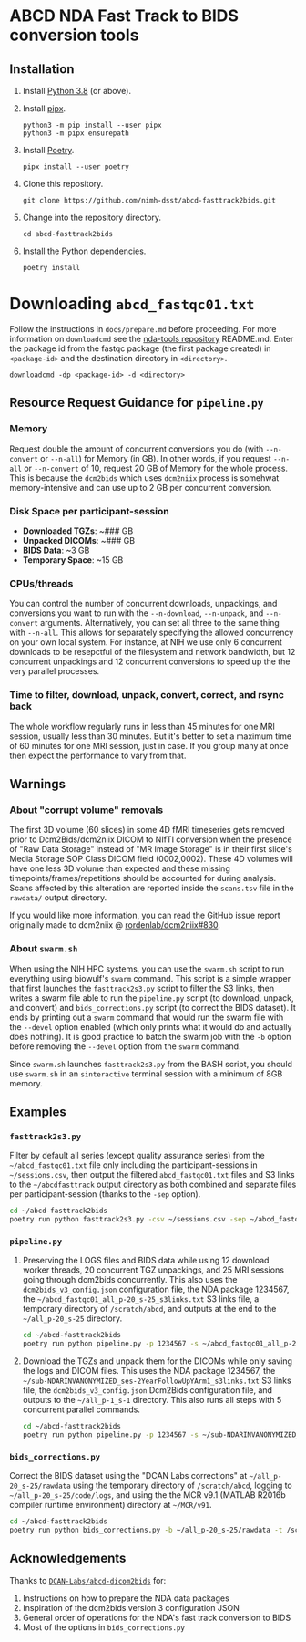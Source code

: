 # ABCD NDA Fast Track to BIDS conversion tools

## Installation

1. Install [Python 3.8](https://www.python.org/downloads/) (or above).
1. Install [pipx](https://pipxproject.github.io/pipx/).

    ```shell
    python3 -m pip install --user pipx
    python3 -m pipx ensurepath
    ```

1. Install [Poetry](https://python-poetry.org/docs/).

    ```shell
    pipx install --user poetry
    ```

1. Clone this repository.

    ```shell
    git clone https://github.com/nimh-dsst/abcd-fasttrack2bids.git
    ```

1. Change into the repository directory.

    ```shell
    cd abcd-fasttrack2bids
    ```

1. Install the Python dependencies.

    ```shell
    poetry install
    ```
    
# Downloading `abcd_fastqc01.txt`

Follow the instructions in `docs/prepare.md` before proceeding. For more information on `downloadcmd` see the [nda-tools repository](https://github.com/NDAR/nda-tools) README.md. Enter the package id from the fastqc package (the first package created) in `<package-id>` and the destination directory in `<directory>`.

```shell
downloadcmd -dp <package-id> -d <directory>
```

## Resource Request Guidance for `pipeline.py`

### Memory

Request double the amount of concurrent conversions you do (with `--n-convert` or `--n-all`) for Memory (in GB). In other words, if you request `--n-all` or `--n-convert` of 10, request 20 GB of Memory for the whole process. This is because the `dcm2bids` which uses `dcm2niix` process is somehwat memory-intensive and can use up to 2 GB per concurrent conversion.

### Disk Space per participant-session

- **Downloaded TGZs**: ~### GB
- **Unpacked DICOMs**: ~### GB
- **BIDS Data**: ~3 GB
- **Temporary Space**: ~15 GB

### CPUs/threads

You can control the number of concurrent downloads, unpackings, and conversions you want to run with the `--n-download`, `--n-unpack`, and `--n-convert` arguments. Alternatively, you can set all three to the same thing with `--n-all`. This allows for separately specifying the allowed concurrency on your own local system. For instance, at NIH we use only 6 concurrent downloads to be resepctful of the filesystem and network bandwidth, but 12 concurrent unpackings and 12 concurrent conversions to speed up the the very parallel processes.

### Time to filter, download, unpack, convert, correct, and rsync back

The whole workflow regularly runs in less than 45 minutes for one MRI session, usually less than 30 minutes. But it's better to set a maximum time of 60 minutes for one MRI session, just in case. If you group many at once then expect the performance to vary from that.

## Warnings

### About "corrupt volume" removals

The first 3D volume (60 slices) in some 4D fMRI timeseries gets removed prior to Dcm2Bids/dcm2niix DICOM to NIfTI conversion when the presence of "Raw Data Storage" instead of "MR Image Storage" is in their first slice's Media Storage SOP Class DICOM field (0002,0002). These 4D volumes will have one less 3D volume than expected and these missing timepoints/frames/repetitions should be accounted for during analysis. Scans affected by this alteration are reported inside the `scans.tsv` file in the `rawdata/` output directory.

If you would like more information, you can read the GitHub issue report originally made to dcm2niix @ [rordenlab/dcm2niix#830](https://github.com/rordenlab/dcm2niix/issues/830).

### About `swarm.sh`

When using the NIH HPC systems, you can use the `swarm.sh` script to run everything using biowulf's `swarm` command. This script is a simple wrapper that first launches the `fasttrack2s3.py` script to filter the S3 links, then writes a swarm file able to run the `pipeline.py` script (to download, unpack, and convert) and `bids_corrections.py` script (to correct the BIDS dataset). It ends by printing out a `swarm` command that would run the swarm file with the `--devel` option enabled (which only prints what it would do and actually does nothing). It is good practice to batch the swarm job with the `-b` option before removing the `--devel` option from the `swarm` command.

Since `swarm.sh` launches `fasttrack2s3.py` from the BASH script, you should use `swarm.sh` in an `sinteractive` terminal session with a minimum of 8GB memory.

## Examples

### `fasttrack2s3.py`

Filter by default all series (except quality assurance series) from the `~/abcd_fastqc01.txt` file only including the participant-sessions in `~/sessions.csv`, then output the filtered `abcd_fastqc01.txt` files and S3 links to the `~/abcdfasttrack` output directory as both combined and separate files per participant-session (thanks to the `-sep` option).

```bash
cd ~/abcd-fasttrack2bids
poetry run python fasttrack2s3.py -csv ~/sessions.csv -sep ~/abcd_fastqc01.txt ~/abcdfasttrack
```

### `pipeline.py`

1. Preserving the LOGS files and BIDS data while using 12 download worker threads, 20 concurrent TGZ unpackings, and 25 MRI sessions going through dcm2bids concurrently. This also uses the `dcm2bids_v3_config.json` configuration file, the NDA package 1234567, the `~/abcd_fastqc01_all_p-20_s-25_s3links.txt` S3 links file, a temporary directory of `/scratch/abcd`, and outputs at the end to the `~/all_p-20_s-25` directory.

    ```bash
    cd ~/abcd-fasttrack2bids
    poetry run python pipeline.py -p 1234567 -s ~/abcd_fastqc01_all_p-20_s-25_s3links.txt -c dcm2bids_v3_config.json -t /scratch/abcd -o ~/all_p-20_s-25 -z LOGS BIDS --n-download 12 --n-unpack 20 --n-convert 25
    ```

1. Download the TGZs and unpack them for the DICOMs while only saving the logs and DICOM files. This uses the NDA package 1234567, the `~/sub-NDARINVANONYMIZED_ses-2YearFollowUpYArm1_s3links.txt` S3 links file, the `dcm2bids_v3_config.json` Dcm2Bids configuration file, and outputs to the `~/all_p-1_s-1` directory. This also runs all steps with 5 concurrent parallel commands.

    ```bash
    cd ~/abcd-fasttrack2bids
    poetry run python pipeline.py -p 1234567 -s ~/sub-NDARINVANONYMIZED_ses-2YearFollowUpYArm1_s3links.txt -c dcm2bids_v3_config.json -o ~/all_p-1_s-1 -z LOGS DICOM --n-all 5
    ```

### `bids_corrections.py`

Correct the BIDS dataset using the "DCAN Labs corrections" at `~/all_p-20_s-25/rawdata` using the temporary directory of `/scratch/abcd`, logging to `~/all_p-20_s-25/code/logs`, and using the the MCR v9.1 (MATLAB R2016b compiler runtime environment) directory at `~/MCR/v91`.

```bash
cd ~/abcd-fasttrack2bids
poetry run python bids_corrections.py -b ~/all_p-20_s-25/rawdata -t /scratch/abcd -l ~/all_p-20_s-25/code/logs --DCAN ~/MCR/v91
```

## Acknowledgements

Thanks to [`DCAN-Labs/abcd-dicom2bids`](https://github.com/DCAN-Labs/abcd-dicom2bids) for:

1. Instructions on how to prepare the NDA data packages
1. Inspiration of the dcm2bids version 3 configuration JSON
1. General order of operations for the NDA's fast track conversion to BIDS
1. Most of the options in `bids_corrections.py`
